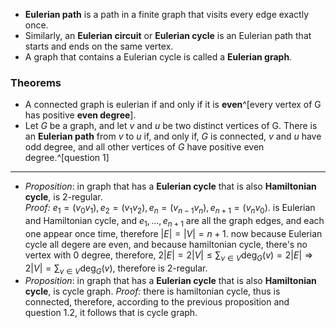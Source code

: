 - **Eulerian path** is a path in a finite graph that visits every edge exactly once. 
- Similarly, an **Eulerian circuit** or **Eulerian cycle** is an Eulerian path that starts and ends on the same vertex.
- A graph that contains a Eulerian cycle is called a **Eulerian graph**.

### Theorems
- A connected graph is eulerian if and only if it is **even**^[every vertex of G has positive **even degree**].
- Let $G$ be a graph, and let $v$ and $u$ be two distinct vertices of G. There is an **Eulerian path** from $v$ to $u$ if, and only if, $G$ is connected, $v$ and $u$ have odd degree, and all other vertices of $G$ have positive even degree.^[question 1]

___

- *Proposition*: in graph that has a **Eulerian cycle** that is also **Hamiltonian cycle**, is 2-regular.  
  *Proof:* $e_1=(v_0v_1),e_2=(v_1v_2),e_n=(v_{n-1}v_n), e_{n+1}=(v_{n}v_0)$. is Eulerian and Hamiltonian cycle, and $e_1,\ldots,{e_{n+1}}$ are all the graph edges, and each one appear once time, therefore $|E|=|V|=n+1$. now because Eulerian cycle all degere are even, and because hamiltonian cycle, there's no vertex with 0 degree, therefore, $2|E|=2|V|\le{\sum_{v\in{V}}\text{deg}_G{(v)}=2|E|}\Longrightarrow{2|V|=\sum_{v\in{V}}\text{deg}_G{(v)}}$, therefore  is 2-regular.
- *Proposition*: in graph that has a **Eulerian cycle** that is also **Hamiltonian cycle**, is cycle graph.
  *Proof:* there is hamiltonian cycle, thus is connected, therefore, according to the previous proposition and question 1.2, it follows that is cycle graph.
